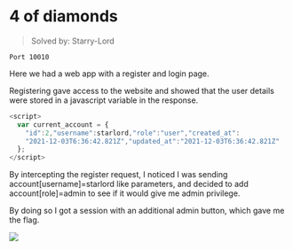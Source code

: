 # 4 of diamonds

> Solved by: Starry-Lord

```Port 10010```

Here we had a web app with a register and login page.

Registering gave access to the website and showed that the user details were stored in a javascript variable in the response.

```javascript
<script>
  var current_account = {
    "id":2,"username":starlord,"role":"user","created_at":
    "2021-12-03T6:36:42.821Z","updated_at":"2021-12-03T6:36:42.821Z"
  };
</script>
```

By intercepting the register request, I noticed I was sending account[username]=starlord like parameters, and decided to add account[role]=admin to see if it would give me admin privilege.

By doing so I got a session with an additional admin button, which gave me the flag.

![](https://i.imgur.com/dwZKwNy.png)